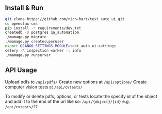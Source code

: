 
## Install & Run
``` .sh
git clone https://github.com/rich-hart/test_auto_ui.git
cd openstax-cms
pip install -r requirements/dev.txt
createdb -U postgres qa_automation
./manage.py migrate
./manage.py createsuperuser
export DJANGO_SETTINGS_MODULE=test_auto_ui.settings
celery -A inspection worker -l info
./manage.py runserver
```

## API Usage

Upload pdfs to ``/api/pdfs/``
Create new options at ``/api/options/``
Create computer vision tests at ``/api/cvtests/``

To modify or delete pdfs, options, or tests locate the specify id of the object and add it to the end of the url like so: ``/api/{object}/{id}`` e.g. ``/api/cvtests/27``. 
